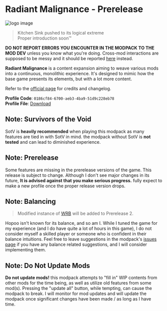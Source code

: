 # Radiant Malignance - Prerelease
![logo image](https://prodzpod.github.io/RadiantMalignance/logo.png)  
> Kitchen Sink pushed to its logical extreme  
> Proper introduction soon:tm:

**DO NOT REPORT ERRORS YOU ENCOUNTER IN THE MODPACK TO THE MOD DEV** unless you know what you're doing. Cross-mod interactions are supposed to be messy and it should be reported [here](https://github.com/prodzpod/RadiantMalignance/issues) instead.

**Radiant Malignance** is a content expansion aiming to weave various mods into a continuous, monolithic experience. It's designed to mimic how the base game presents its elements, but with a lot more content.

Refer to the [official page](https://prodzpod.github.io/RadiantMalignance/index.html) for credits and changelog.

**Profile Code**: `0186cf84-6700-aeb3-4ba9-51d9c228eb78`  
**Profile File**: [Download](https://prodzpod.github.io/RadiantMalignance/RadiantMalignance.r2z)

## Note: Survivors of the Void
SotV is **heavily recommended** when playing this modpack as many features are tied in with SotV in mind. the modpack without SotV is **not tested** and can lead to diminished experience.

## Note: Prerelease
Some features are missing in the prerelease versions of the game. This release is subject to change. Although I don't see major changes in its future, **It is advised against that you make serious progress.** fully expect to make a new profile once the proper release version drops.

## Note: Balancing
> Modified instance of [WRB](https://thunderstore.io/package/TheBestAssociatedLargelyLudicrousSillyheadGroup/WellRoundedBalance/) will be added to Prerelease 2.

Hopoo isn't known for its balance, and so am I. While I tuned the game for my experience (and I do have quite a lot of hours in this game), I do not consider myself a skilled player or someone who is confident in their balance intuitions. Feel free to leave suggestions in the modpack's [issues page](https://github.com/prodzpod/RadiantMalignance/issues) if you have any balance related suggestions, and I will consider implementing them.

## Note: Do Not Update Mods
**Do not update mods!** this modpack attempts to "fill in" WIP contents from other mods for the time being, as well as utilize old features from some mod(s). Pressing the "update all" button, while tempting, can cause the modpack to break. I will monitor for mod updates and will update the modpack once significant changes have been made / as long as I have time.